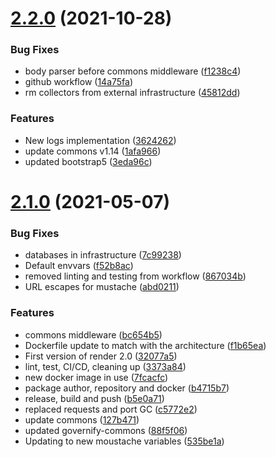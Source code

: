 # [2.2.0](https://github.com/governify/render/compare/v2.1.0...v2.2.0) (2021-10-28)


### Bug Fixes

* body parser before commons middleware ([f1238c4](https://github.com/governify/render/commit/f1238c4b1eca97f08996b401346f3bafefe0b35a))
* github workflow ([14a75fa](https://github.com/governify/render/commit/14a75fa45f63aacebc58dbe1ed52ce2b46d4c30f))
* rm collectors from external infrastructure ([45812dd](https://github.com/governify/render/commit/45812dda2ce6564f2de1086349236da654d0db47))


### Features

* New logs implementation ([3624262](https://github.com/governify/render/commit/36242627a3d24a79214a66f1d06288d9302233d2))
* update commons v1.14 ([1afa966](https://github.com/governify/render/commit/1afa96605abf56131ff69a06a6b82238f3f31b9c))
* updated bootstrap5 ([3eda96c](https://github.com/governify/render/commit/3eda96caf4a1328d9b01d3ad8c9deef0fed5ce69))



# [2.1.0](https://github.com/governify/render/compare/32077a5126b26a3824eb578c98ca89de9ac09ea2...v2.1.0) (2021-05-07)


### Bug Fixes

* databases in infrastructure ([7c99238](https://github.com/governify/render/commit/7c99238b3cc1b75b076bce1f29bab7464cb28075))
* Default envvars ([f52b8ac](https://github.com/governify/render/commit/f52b8ac43a28cbc4e22bfb2cf5f553af6ed84778))
* removed linting and testing from workflow ([867034b](https://github.com/governify/render/commit/867034b8bebb70704c25b5cfb54cacc625d107c8))
* URL escapes for mustache ([abd0211](https://github.com/governify/render/commit/abd0211ab48fb9b544ec052152c9d1295ce4a23d))


### Features

* commons middleware ([bc654b5](https://github.com/governify/render/commit/bc654b5f3d5d9da3a9f01ed7812190b95a5840b3))
* Dockerfile update to match with the architecture ([f1b65ea](https://github.com/governify/render/commit/f1b65eae56a892cd5c2f6f7f09b94b27d8098a63))
* First version of render 2.0 ([32077a5](https://github.com/governify/render/commit/32077a5126b26a3824eb578c98ca89de9ac09ea2))
* lint, test, CI/CD, cleaning up ([3373a84](https://github.com/governify/render/commit/3373a84616f96709a88c77702beeeaca96319f03))
* new docker image in use ([7fcacfc](https://github.com/governify/render/commit/7fcacfcf5188f7c28ec71897cb9ac3e07449dd57))
* package author, repository and docker ([b4715b7](https://github.com/governify/render/commit/b4715b77a7ecd5ab5a140f71ad352779c9ed2409))
* release, build and push ([b5e0a71](https://github.com/governify/render/commit/b5e0a715fc7fd50e377c0ca5835145a2e3d96c59))
* replaced requests and port GC ([c5772e2](https://github.com/governify/render/commit/c5772e2bc7755d3b6c1e9a12be26a77cb0da5676))
* update commons ([127b471](https://github.com/governify/render/commit/127b471feaecc46eccbfe82230191ff8b05f2cd5))
* updated governify-commons ([88f5f06](https://github.com/governify/render/commit/88f5f062a82ad4e3910206d255fb448327619591))
* Updating to new moustache variables ([535be1a](https://github.com/governify/render/commit/535be1a2166646b788cc67137008f082d2a59ce3))



